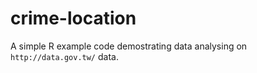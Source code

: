# crime-location

A simple R example code demostrating data analysing on ```http://data.gov.tw/``` data.
